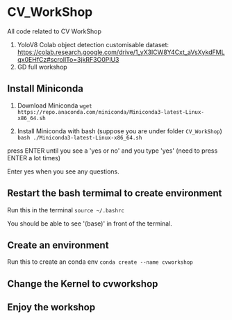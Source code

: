 # CV_WorkShop
All code related to CV WorkShop
1. YoloV8 Colab object detection customisable dataset: https://colab.research.google.com/drive/1_yX3ICW8Y4Cxt_aVsXykdFMLqx0EHfCz#scrollTo=3jkRF3O0PlU3
2. GD full workshop 

## Install Miniconda
1. Download Miniconda
`wget https://repo.anaconda.com/miniconda/Miniconda3-latest-Linux-x86_64.sh`

2. Install Miniconda with bash (suppose you are under folder `CV_WorkShop`)
`bash ./Miniconda3-latest-Linux-x86_64.sh`

press ENTER until you see a 'yes or no' and you type 'yes' (need to press ENTER a lot times)

Enter yes when you see any questions.

## Restart the bash termimal to create environment
Run this in the terminal 
`source ~/.bashrc`

You should be able to see '(base)' in front of the terminal.

## Create an environment
Run this to create an conda env
`conda create --name cvworkshop`

## Change the Kernel to cvworkshop

## Enjoy the workshop

